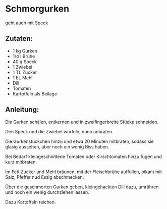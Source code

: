 Schmorgurken
===
geht auch mit Speck

Zutaten:
---
- 1 kg Gurken
- 1/4 l Brühe
- 40 g Speck
- 1  Zwiebel
- 1 TL Zucker
- 1 EL Mehl
-   Dill
-   Tomaten
-   Kartoffeln als Beilage

Anleitung:
---
Die Gurken schälen, entkernen und in zweifingerbreite Stücke schneiden.

Den Speck und die Zwiebel würfeln, dann anbraten.

Die Gurkenstückchen hinzu und etwa 20 Minuten mitbraten, sodass sie glasig aussehen, aber noch ein wenig Biss haben.

Bei Bedarf kleingeschnittene Tomaten oder Kirschtomaten hinzu fügen und kurz mitbraten.

Im Fett Zucker und Mehl bräunen, mit der Fleischbrühe auffüllen, pikant mit Salz, Pfeffer nud Essig abschmecken.

Über die geschmorten Gurken geben, kleingehackten Dill dazu, umrühren und noch ein wenig durchziehen lassen.

Dazu Kartoffeln reichen.